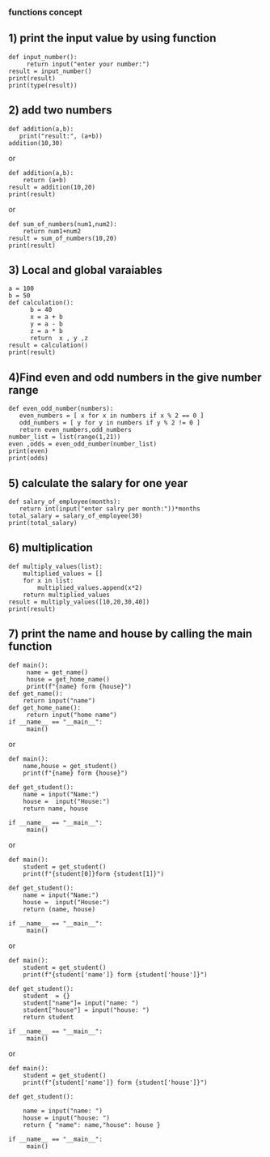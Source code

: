 ### functions concept ####

## 1) print the input value by using function

```
def input_number():
     return input("enter your number:")
result = input_number()
print(result)
print(type(result))
```
## 2) add two numbers 
```
def addition(a,b):
   print("result:", (a+b))
addition(10,30)
```
or
```
def addition(a,b):
    return (a+b)  
result = addition(10,20)
print(result)
```
or
```
def sum_of_numbers(num1,num2):
    return num1+num2
result = sum_of_numbers(10,20)
print(result)
```
## 3)  Local and global varaiables
```
a = 100
b = 50
def calculation():
      b = 40
      x = a + b
      y = a - b
      z = a * b
      return  x , y ,z
result = calculation()
print(result)
```
## 4)Find even and odd numbers in the give number range
```
def even_odd_number(numbers):
   even_numbers = [ x for x in numbers if x % 2 == 0 ]
   odd_numbers = [ y for y in numbers if y % 2 != 0 ]
   return even_numbers,odd_numbers
number_list = list(range(1,21))
even ,odds = even_odd_number(number_list)
print(even)
print(odds)
```
## 5) calculate the salary for one year
```
def salary_of_employee(months):
   return int(input("enter salry per month:"))*months
total_salary = salary_of_employee(30)
print(total_salary)

```
## 6) multiplication
```
def multiply_values(list):
    multiplied_values = []
    for x in list:
        multiplied_values.append(x*2)
    return multiplied_values
result = multiply_values([10,20,30,40])
print(result)
```
## 7) print the name and house by calling the main function

```
def main():
     name = get_name()
     house = get_home_name()
     print(f"{name} form {house}")
def get_name():
    return input("name")
def get_home_name():
     return input("home name")
if __name__ == "__main__":
     main()
```
or
```
def main():
    name,house = get_student()
    print(f"{name} form {house}")

def get_student():
    name = input("Name:")
    house =  input("House:")
    return name, house

if __name__ == "__main__":
     main()
```
or
```
def main():
    student = get_student()
    print(f"{student[0]}form {student[1]}")

def get_student():
    name = input("Name:")
    house =  input("House:")
    return (name, house)

if __name__ == "__main__":
     main()
```
or
```
def main():
    student = get_student()
    print(f"{student['name']} form {student['house']}")

def get_student():
    student  = {}
    student["name"]= input("name: ")
    student["house"] = input("house: ")
    return student

if __name__ == "__main__":
     main()
```
or

```
def main():
    student = get_student()
    print(f"{student['name']} form {student['house']}")

def get_student():
   
    name = input("name: ")
    house = input("house: ")
    return { "name": name,"house": house }

if __name__ == "__main__":
     main()
```